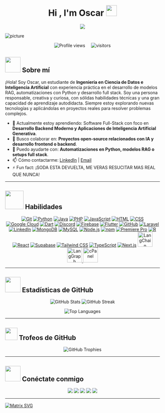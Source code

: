 <h1 align="center">Hi , I'm Oscar <picture><img src="https://media.giphy.com/media/hvRJCLFzcasrR4ia7z/giphy.gif" width="35"></picture></h1>

<p align="center">
  <a href="https://github.com/DenverCoder1/readme-typing-svg"><img src="https://readme-typing-svg.herokuapp.com?font=Time+New+Roman&color=%23C8BE25&size=25&center=true&vCenter=true&width=600&height=100&lines=Ciencia+de+Datos;Frontend+y+Backend;Siempre+aprendiendo+cosas+nuevas"></a>
</p>

![picture](https://raw.githubusercontent.com/saadeghi/saadeghi/master/dino.gif)
<p align="center">
  <img src="https://komarev.com/ghpvc/?username=OscarTired&label=Profile%20views&color=0e75b6&style=flat" alt="Profile views" />
  &nbsp;&nbsp;&nbsp;
  <img src="https://visitor-badge.laobi.icu/badge?page_id=OscarTired.OscarTired" alt="visitors"/>
</p>

## <picture><img src="https://github.com/7oSkaaa/7oSkaaa/blob/main/Images/about_me.gif?raw=true" width="50px"></picture> Sobre mí

¡Hola! Soy Oscar, un estudiante de **Ingeniería en Ciencia de Datos e Inteligencia Artificial** con experiencia práctica en el desarrollo de modelos RAG, automatizaciones con Python y desarrollo full stack. Soy una persona responsable, creativa y curiosa, con sólidas habilidades técnicas y una gran capacidad de aprendizaje autodidacta. Siempre estoy explorando nuevas tecnologías y aplicándolas en proyectos reales para resolver problemas complejos.

- 🌱 Actualmente estoy aprendiendo: Software Full-Stack con foco en **Desarrollo Backend Moderno y Aplicaciones de Inteligencia Artificial Generativa**.
- 👯 Busco colaborar en: **Proyectos open-source relacionados con IA y desarrollo frontend o backend**.
- 🤔 Puedo ayudarte con: **Automatizaciones en Python, modelos RAG o setups full stack**.
- 📫 Cómo contactarme: [LinkedIn](www.linkedin.com/in/oscarcode) | [Email](mailto:oscarwork77@gmail.com)
- ⚡ Fun fact: ¡SODA ESTA DEVUELTA, ME VERAS RESUCITAR MAS REAL QUE NUNCA!

---

## <picture><img src="https://github.com/7oSkaaa/7oSkaaa/blob/main/Images/Right_Side.gif?raw=true" width="60px"></picture> Habilidades

<p>
  <p align="center">
    <a href="https://git-scm.com/"><img src="https://skillicons.dev/icons?i=git" alt="Git" /></a>
    <a href="https://www.python.org/"><img src="https://skillicons.dev/icons?i=python" alt="Python" /></a>
    <a href="https://www.java.com/"><img src="https://skillicons.dev/icons?i=java" alt="Java" /></a>
    <a href="https://www.php.net/"><img src="https://skillicons.dev/icons?i=php" alt="PHP" /></a>
    <a href="https://developer.mozilla.org/en-US/docs/Web/JavaScript"><img src="https://skillicons.dev/icons?i=js" alt="JavaScript" /></a>
    <a href="https://developer.mozilla.org/en-US/docs/Web/HTML"><img src="https://skillicons.dev/icons?i=html" alt="HTML" /></a>
    <a href="https://developer.mozilla.org/en-US/docs/Web/CSS"><img src="https://skillicons.dev/icons?i=css" alt="CSS" /></a>
    <a href="https://cloud.google.com/"><img src="https://skillicons.dev/icons?i=gcp" alt="Google Cloud" /></a>
    <a href="https://dart.dev/"><img src="https://skillicons.dev/icons?i=dart" alt="Dart" /></a>
    <a href="https://discord.gg/em88eG8VAU"><img src="https://skillicons.dev/icons?i=discord" alt="Discord" /></a>
    <a href="https://firebase.google.com/"><img src="https://skillicons.dev/icons?i=firebase" alt="Firebase" /></a>
    <a href="https://flutter.dev/"><img src="https://skillicons.dev/icons?i=flutter" alt="Flutter" /></a>
    <a href="https://github.com/OscarTired"><img src="https://skillicons.dev/icons?i=github" alt="GitHub" /></a>
    <a href="https://laravel.com/"><img src="https://skillicons.dev/icons?i=laravel" alt="Laravel" /></a>
    <a href="https://www.linkedin.com/in/oscarcode"><img src="https://skillicons.dev/icons?i=linkedin" alt="LinkedIn" /></a>
    <a href="https://www.mongodb.com/"><img src="https://skillicons.dev/icons?i=mongodb" alt="MongoDB" /></a>
    <a href="https://www.mysql.com/"><img src="https://skillicons.dev/icons?i=mysql" alt="MySQL" /></a>
    <a href="https://nodejs.org/es/"><img src="https://skillicons.dev/icons?i=nodejs" alt="Node.js" /></a>
    <a href="https://www.npmjs.com/"><img src="https://skillicons.dev/icons?i=npm" alt="npm" /></a>
    <a href="https://www.adobe.com/pe/products/premiere.html"><img src="https://skillicons.dev/icons?i=pr" alt="Premiere Pro" /></a>
    <a href="https://www.r-project.org/"><img src="https://skillicons.dev/icons?i=r" alt="R" /></a>
    <a href="https://es.react.dev/"><img src="https://skillicons.dev/icons?i=react" alt="React" /></a>
    <a href="https://supabase.com/"><img src="https://skillicons.dev/icons?i=supabase" alt="Supabase" /></a>
    <a href="https://tailwindcss.com/"><img src="https://skillicons.dev/icons?i=tailwind" alt="Tailwind CSS" /></a>
    <a href="https://www.typescriptlang.org/"><img src="https://skillicons.dev/icons?i=ts" alt="TypeScript" /></a>
    <a href="https://nextjs.org/"><img src="https://skillicons.dev/icons?i=nextjs" alt="Next.js" /></a>
    <a href="https://www.langchain.com/">
      <img src="https://cdn.simpleicons.org/langchain/246161" height="48" alt="LangChain" />
    </a>
    <a href="https://www.langchain.com/langgraph">
      <img src="https://cdn.simpleicons.org/langgraph/246161" height="48" alt="LangGraph" />
    </a>
    <a href="https://www.cpanel.net/">
      <img src="https://cdn.jsdelivr.net/gh/devicons/devicon@latest/icons/cpanel/cpanel-original.svg" height="48" alt="cPanel" />
    </a>
    
  </p>

</p>

---

## <picture><img src="https://github.com/7oSkaaa/7oSkaaa/blob/main/Images/Statistics.gif?raw=true" width="50px"></picture> Estadísticas de GitHub

<p align="center">
  <img src="https://github-readme-stats.vercel.app/api?username=OscarTired&theme=dracula&hide_border=true&include_all_commits=true&count_private=true" alt="GitHub Stats" />
  <img src="https://github-readme-streak-stats.herokuapp.com/?user=OscarTired&theme=dracula&hide_border=true" alt="GitHub Streak" />
</p>


<p align="center">
  <img src="https://github-readme-stats.vercel.app/api/top-langs/?username=OscarTired&theme=dracula&hide_border=true&layout=compact" alt="Top Languages" />
</p>

---

## <picture><img src="https://media1.giphy.com/media/v1.Y2lkPTc5MGI3NjExZ3ZweXVjMDR1b3R5NmIyZXYwZGh2bHUycjk3dGN5bDd4NTZyYnFhYSZlcD12MV9pbnRlcm5hbF9naWZfYnlfaWQmY3Q9cw/9t68gk79vXhgarGsXP/giphy.gif?raw=true" width="40px"></picture> Trofeos de GitHub

<p align="center">
  <img src="https://github-profile-trophy.vercel.app/?username=OscarTired&theme=dracula&no-frame=true&margin-w=15&margin-h=15" alt="GitHub Trophies" />
</p>

---

## <picture><img src="https://media1.giphy.com/media/v1.Y2lkPTc5MGI3NjExbGY0YmxybDJycTZtYjhwNjAzM2ZqYXVpbmh4NzEwZW82MGp6dXZrZyZlcD12MV9pbnRlcm5hbF9naWZfYnlfaWQmY3Q9cw/wimE5t2Un91vYqek3k/giphy.gif?raw=true" width="50px"></picture> Conéctate conmigo

<p align="center">
  <a href="https://www.linkedin.com/in/oscarcode"><img src="https://img.shields.io/badge/LinkedIn-0077B5?style=for-the-badge&logo=linkedin&logoColor=white" /></a>
  <a href="https://twitter.com"><img src="https://img.shields.io/badge/Twitter-1DA1F2?style=for-the-badge&logo=twitter&logoColor=white" /></a>
  <a href="https://www.instagram.com"><img src="https://img.shields.io/badge/Instagram-E4405F?style=for-the-badge&logo=instagram&logoColor=white" /></a>
  <a href="mailto:oscarwork77@gmail.com"><img src="https://img.shields.io/badge/Email-D14836?style=for-the-badge&logo=gmail&logoColor=white" /></a>
  <a href="https://www.facebook.com/tu-facebook"><img src="https://img.shields.io/badge/Facebook-1877F2?style=for-the-badge&logo=facebook&logoColor=white" /></a> <!-- Agrega más redes si las tienes -->
</p>

---

[![Matrix SVG](https://raw.githubusercontent.com/rodrigograca31/rodrigograca31/master/matrix.svg)](https://www.youtube.com/watch?v=SDkAGkd4NLc)
